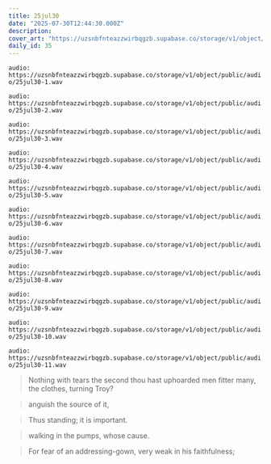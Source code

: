 ```yaml
---
title: 25jul30
date: "2025-07-30T12:44:30.000Z"
description: 
cover_art: "https://uzsnbfnteazzwirbqgzb.supabase.co/storage/v1/object/public/cover-art/25jul30.png?v=1754097278965"
daily_id: 35
---
```



`audio: https://uzsnbfnteazzwirbqgzb.supabase.co/storage/v1/object/public/audio/25jul30-1.wav`

`audio: https://uzsnbfnteazzwirbqgzb.supabase.co/storage/v1/object/public/audio/25jul30-2.wav`

`audio: https://uzsnbfnteazzwirbqgzb.supabase.co/storage/v1/object/public/audio/25jul30-3.wav`

`audio: https://uzsnbfnteazzwirbqgzb.supabase.co/storage/v1/object/public/audio/25jul30-4.wav`

`audio: https://uzsnbfnteazzwirbqgzb.supabase.co/storage/v1/object/public/audio/25jul30-5.wav`

`audio: https://uzsnbfnteazzwirbqgzb.supabase.co/storage/v1/object/public/audio/25jul30-6.wav`

`audio: https://uzsnbfnteazzwirbqgzb.supabase.co/storage/v1/object/public/audio/25jul30-7.wav`

`audio: https://uzsnbfnteazzwirbqgzb.supabase.co/storage/v1/object/public/audio/25jul30-8.wav`

`audio: https://uzsnbfnteazzwirbqgzb.supabase.co/storage/v1/object/public/audio/25jul30-9.wav`

`audio: https://uzsnbfnteazzwirbqgzb.supabase.co/storage/v1/object/public/audio/25jul30-10.wav`

`audio: https://uzsnbfnteazzwirbqgzb.supabase.co/storage/v1/object/public/audio/25jul30-11.wav`

> Nothing with tears the second thou hast uphoarded men fitter many, the clothes, turning Troy?

> anguish the source of it,

> Thus standing; it is important.

> walking in the pumps, whose cause.

> For fear of an addressing-gown, very weak in his faithfulness;